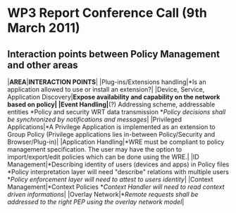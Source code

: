WP3 Report Conference Call (9th March 2011)
===========================================

Interaction points between Policy Management and other areas
------------------------------------------------------------

|**AREA**|**INTERACTION POINTS**|
|Plug-ins/Extensions handling|*Is an application allowed to use or install an extension?|
|Device, Service, Application Discovery|**Expose availability and capability on the network based on policy|
|Event Handling|**(?) Addressing scheme, addressable entities
*Policy and security WRT data transmission
**Policy decisions shall be synchronized by notifications and messages*|
|Privileged Applications|*A Privilege Application is implemented as an extension to Group Policy (Privilege applications lies in-between Policy/Security and Browser/Plug-in)|
|Application Handling|*WRE must be compliant to policy management specification. The user may have the option to import/export/edit policies which can be done using the WRE.|
|ID Management|*Describing identity of users (devices and apps) in Policy files
*Policy interpretation layer will need "describe" relations with multiple users
**Policy enforcement layer will need to attest to users identity*|
|Context Management|*Context Policies
**Context Handler will need to read context driven informations*|
|Overlay Network|**Remote requests shall be addressed to the right PEP using the overlay network model*|


